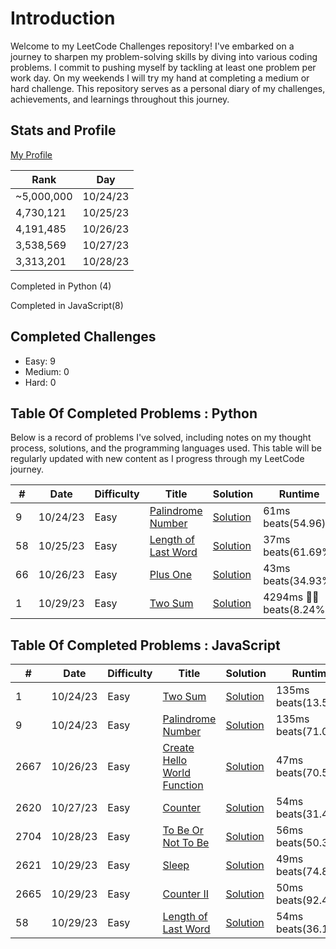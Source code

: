 # Introduction

Welcome to my LeetCode Challenges repository! I've embarked on a journey to sharpen my problem-solving skills by diving into various coding problems. I commit to pushing myself by tackling at least one problem per work day. On my weekends I will try my hand at completing a medium or hard challenge. This repository serves as a personal diary of my challenges, achievements, and learnings throughout this journey.

## Stats and Profile

[My Profile](https://leetcode.com/michae1/)

| Rank       | Day      |
| ---------- | -------- |
| ~5,000,000 | 10/24/23 |
| 4,730,121  | 10/25/23 |
| 4,191,485  | 10/26/23 |
| 3,538,569  | 10/27/23 |
| 3,313,201  | 10/28/23 |

Completed in Python (4)

Completed in JavaScript(8)

## Completed Challenges

- Easy: 9
- Medium: 0
- Hard: 0

## Table Of Completed Problems : Python

Below is a record of problems I've solved, including notes on my thought process, solutions, and the programming languages used. This table will be regularly updated with new content as I progress through my LeetCode journey.

| #   | Date     | Difficulty | Title                                                                                 | Solution                                    | Runtime                | Memory                 |
| --- | -------- | ---------- | ------------------------------------------------------------------------------------- | ------------------------------------------- | ---------------------- | ---------------------- |
| 9   | 10/24/23 | Easy       | [Palindrome Number](https://leetcode.com/problems/palindrome-number/description/)     | [Solution](./python/palindrome_number.py)   | 61ms beats(54.96)      | 16.14 MB beats(80.57%) |
| 58  | 10/25/23 | Easy       | [Length of Last Word](https://leetcode.com/problems/length-of-last-word/description/) | [Solution](./python/length_of_last_word.py) | 37ms beats(61.69%)     | 16.3 MB beats(29.92%)  |
| 66  | 10/26/23 | Easy       | [Plus One](https://leetcode.com/problems/plus-one/description/)                       | [Solution](./python/plus_one.py)            | 43ms beats(34.93%)     | 16.26 MB beats(41%)    |
| 1   | 10/29/23 | Easy       | [Two Sum](https://leetcode.com/problems/two-sum/description/)                         | [Solution](./python/two_sum.py)             | 4294ms 🤦‍♂️ beats(8.24%) | 17.13 MB beats(65.62%) |

## Table Of Completed Problems : JavaScript

| #    | Date     | Difficulty | Title                                                                                                                                                   | Solution                                     | Runtime             | Memory                 |
| ---- | -------- | ---------- | ------------------------------------------------------------------------------------------------------------------------------------------------------- | -------------------------------------------- | ------------------- | ---------------------- |
| 1    | 10/24/23 | Easy       | [Two Sum](https://leetcode.com/problems/two-sum/description/)                                                                                           | [Solution](./js/twoSum.js)                   | 135ms beats(13.59%) | 42.3 MB beats(64.67%)  |
| 9    | 10/24/23 | Easy       | [Palindrome Number](https://leetcode.com/problems/palindrome-number/description/)                                                                       | [Solution](./js/palindromeNumber.js)         | 135ms beats(71.08%) | 50.98 MB beats(59.52%) |
| 2667 | 10/26/23 | Easy       | [Create Hello World Function](https://leetcode.com/problems/create-hello-world-function/description/?envType=study-plan-v2&envId=30-days-of-javascript) | [Solution](./js/createHelloWorldFunction.js) | 47ms beats(70.54%)  | 41.75 MB beats(41.47%) |
| 2620 | 10/27/23 | Easy       | [Counter](https://leetcode.com/problems/counter/description/?envType=study-plan-v2&envId=30-days-of-javascript)                                         | [Solution](./js/counter.js)                  | 54ms beats(31.45%)  | 42.3 MB beats(11.36%)  |
| 2704 | 10/28/23 | Easy       | [To Be Or Not To Be](https://leetcode.com/problems/to-be-or-not-to-be/description/?envType=study-plan-v2&envId=30-days-of-javascript)                   | [Solution](./js/toBeOrNotToBe.js)            | 56ms beats(50.37%)  | 41.6 MB beats(72.7%)   |
| 2621 | 10/29/23 | Easy       | [Sleep](https://leetcode.com/problems/sleep/description/)                                                                                               | [Solution](./js/sleep.js)                    | 49ms beats(74.87%)  | 41.36 MB beats(83.89%) |
| 2665 | 10/29/23 | Easy       | [Counter II](https://leetcode.com/problems/counter-ii/description/?envType=study-plan-v2&envId=30-days-of-javascript)                                   | [Solution](./js/counter2.js)                 | 50ms beats(92.48%)  | 44.5 MB beats(65.69%)  |
| 58   | 10/29/23 | Easy       | [Length of Last Word](https://leetcode.com/problems/length-of-last-word/)                                                                               | [Solution](./js/lengthOfLastWord.js)         | 54ms beats(36.17%)  | 42.4 MB beats(11.9%)   |
